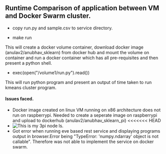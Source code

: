 ## Runtime Comparison of application between VM and Docker Swarm cluster.
* copy run.py and sample.csv to service directory.

* make run

This will create a docker volume container, download docker image (anulav2/anubhav_sklearn) from docker hub and mount the volume on container and run a docker container which has all pre-requisites and then present a python shell.  

* exec(open("/volume1/run.py").read()) 

This will run python program and present an output of time taken to run kmeans cluster program.

#### Issues faced.
* Docker image created on linux VM running on x86 architecture does not run on raspberrypi. Needed to create a seperate image on raspberrypi and upload to dockerhub (anulav2/anubhav_sklearn\_pi)
<<<<<<< HEAD
*  ![This is my 3pi node ls](hid-sp18-413/project-paper/images/dockernodels.png). 
*  Got error when running eve based rest service and displaying programs output in browser.Error being "TypeError: 'numpy.ndarray' object is not callable". Therefore was not able to implement the service on docker swarm.  
